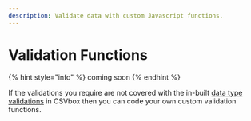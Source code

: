 ```yaml
---
description: Validate data with custom Javascript functions.
---
```


# Validation Functions

{% hint style="info" %}
coming soon
{% endhint %}

If the validations you require are not covered with the in-built [data type validations](../dashboard-settings/validations.md) in CSVbox then you can code your own custom validation functions.

